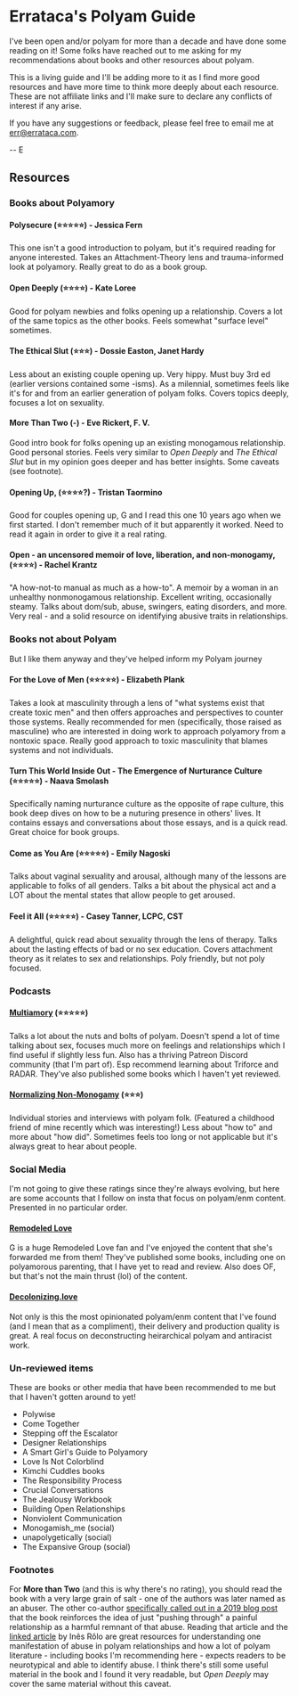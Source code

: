 # Errataca's Polyam Guide

I've been open and/or polyam for more than a decade and have done some reading on it! Some folks have reached out to me asking for my recommendations about books and other resources about polyam.

This is a living guide and I'll be adding more to it as I find more good resources and have more time to think more deeply about each resource. These are not affiliate links and I'll make sure to declare any conflicts of interest if any arise.

If you have any suggestions or feedback, please feel free to email me at err@errataca.com.

-- E

## Resources

### Books about Polyamory

#### Polysecure (⭐️⭐️⭐️⭐️⭐️) - Jessica Fern
This one isn't a good introduction to polyam, but it's required reading for anyone interested. Takes an Attachment-Theory lens and trauma-informed look at polyamory. Really great to do as a book group.

#### Open Deeply (⭐️⭐️⭐️⭐️) - Kate Loree
Good for polyam newbies and folks opening up a relationship. Covers a lot of the same topics as the other books. Feels somewhat "surface level" sometimes.

#### The Ethical Slut (⭐️⭐️⭐️) - Dossie Easton, Janet Hardy
Less about an existing couple opening up. Very hippy. Must buy 3rd ed (earlier versions contained some -isms). As a milennial, sometimes feels like it's for and from an earlier generation of polyam folks. Covers topics deeply, focuses a lot on sexuality. 

#### More Than Two (-) - Eve Rickert, F. V.
Good intro book for folks opening up an existing monogamous relationship. Good personal stories. Feels very similar to _Open Deeply_ and _The Ethical Slut_ but in my opinion goes deeper and has better insights. Some caveats (see footnote).

#### Opening Up, (⭐️⭐️⭐️⭐️?) - Tristan Taormino
Good for couples opening up, G and I read this one 10 years ago when we first started. I don't remember much of it but apparently it worked. Need to read it again in order to give it a real rating.

#### Open - an uncensored memoir of love, liberation, and non-monogamy, (⭐️⭐️⭐️⭐️) - Rachel Krantz
"A how-not-to manual as much as a how-to". A memoir by a woman in an unhealthy nonmonogamous relationship. Excellent writing, occasionally steamy. Talks about dom/sub, abuse, swingers, eating disorders, and more. Very real - and a solid resource on identifying abusive traits in relationships.

### Books not about Polyam

But I like them anyway and they've helped inform my Polyam journey

#### For the Love of Men (⭐️⭐️⭐️⭐️⭐️) - Elizabeth Plank
Takes a look at masculinity through a lens of "what systems exist that create toxic men" and then offers approaches and perspectives to counter those systems. Really recommended for men (specifically, those raised as masculine) who are interested in doing work to approach polyamory from a nontoxic space. Really good approach to toxic masculinity that blames systems and not individuals.

#### Turn This World Inside Out - The Emergence of Nurturance Culture (⭐️⭐️⭐️⭐️⭐️) - Naava Smolash
Specifically naming nurturance culture as the opposite of rape culture, this book deep dives on how to be a nuturing presence in others' lives. It contains essays and conversations about those essays, and is a quick read. Great choice for book groups.

#### Come as You Are (⭐️⭐️⭐️⭐️⭐️) -  Emily Nagoski
Talks about vaginal sexuality and arousal, although many of the lessons are applicable to folks of all genders. Talks a bit about the physical act and a LOT about the mental states that allow people to get aroused.

#### Feel it All (⭐️⭐️⭐️⭐️⭐️) - Casey Tanner, LCPC, CST
A delightful, quick read about sexuality through the lens of therapy. Talks about the lasting effects of bad or no sex education. Covers attachment theory as it relates to sex and relationships. Poly friendly, but not poly focused.

### Podcasts

#### [Multiamory](https://www.multiamory.com/) (⭐️⭐️⭐️⭐️⭐️)
Talks a lot about the nuts and bolts of polyam. Doesn't spend a lot of time talking about sex, focuses much more on feelings and relationships which I find useful if slightly less fun. Also has a thriving Patreon Discord community (that I'm part of). Esp recommend learning about Triforce and RADAR. They've also published some books which I haven't yet reviewed.

#### [Normalizing Non-Monogamy](https://www.normalizingnonmonogamy.com/) (⭐️⭐️⭐️)

Individual stories and interviews with polyam folk. (Featured a childhood friend of mine recently which was interesting!) Less about "how to" and more about "how did". Sometimes feels too long or not applicable but it's always great to hear about people.

### Social Media

I'm not going to give these ratings since they're always evolving, but here are some accounts that I follow on insta that focus on polyam/enm content. Presented in no particular order.

#### [Remodeled Love](https://www.remodeledlove.com/)

G is a huge Remodeled Love fan and I've enjoyed the content that she's forwarded me from them! They've published some books, including one on polyamorous parenting, that I have yet to read and review. Also does OF, but that's not the main thrust (lol) of the content.

#### [Decolonizing.love](https://instagram.com/decolonizing.love)

Not only is this the most opinionated polyam/enm content that I've found (and I mean that as a compliment), their delivery and production quality is great. A real focus on deconstructing heirarchical polyam and antiracist work.

### Un-reviewed items

These are books or other media that have been recommended to me but that I haven't gotten around to yet!

- Polywise
- Come Together
- Stepping off the Escalator
- Designer Relationships
- A Smart Girl's Guide to Polyamory
- Love Is Not Colorblind
- Kimchi Cuddles books
- The Responsibility Process
- Crucial Conversations
- The Jealousy Workbook
- Building Open Relationships
- Nonviolent Communication
- Monogamish_me (social)
- unapolygetically (social)
- The Expansive Group (social)

### Footnotes

For **More than Two** (and this is why there's no rating), you should read the book with a very large grain of salt - one of the authors was later named as an abuser. The other co-author [specifically called out in a 2019 blog post](https://brighterthansunflowers.com/2019/11/29/what-i-got-wrong-in-more-than-two-the-dark-night-of-the-soul/) that the book reinforces the idea of just "pushing through" a painful relationship as a harmful remnant of that abuse. Reading that article and the [linked article](https://medium.com/polyamory-today/i-was-in-a-polyamorous-and-abusive-relationship-for-7-years-heres-what-i-learned-5d87d6f57acd) by Inês Rôlo are great resources for understanding one manifestation of abuse in polyam relationships and how a lot of polyam literature - including books I'm recommending here - expects readers to be neurotypical and able to identify abuse. I think there's still some useful material in the book and I found it very readable, but _Open Deeply_ may cover the same material without this caveat.
